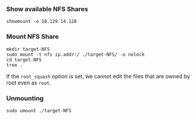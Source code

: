 ### Show available NFS Shares 
```shell-session
showmount -e 10.129.14.128
```

### Mount NFS Share 
```
mkdir target-NFS
sudo mount -t nfs ip.addr:/ ./target-NFS/ -o nolock 
cd target-NFS 
tree . 
```
If the `root_squash` option is set, we cannot edit the files that are owned by root even as `root`.

### Unmounting 
```
sudo umount ./target-NFS
```

